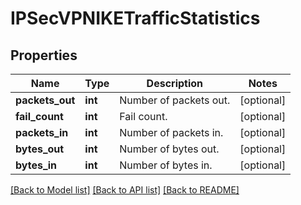 # IPSecVPNIKETrafficStatistics

## Properties
Name | Type | Description | Notes
------------ | ------------- | ------------- | -------------
**packets_out** | **int** | Number of packets out. | [optional] 
**fail_count** | **int** | Fail count. | [optional] 
**packets_in** | **int** | Number of packets in. | [optional] 
**bytes_out** | **int** | Number of bytes out. | [optional] 
**bytes_in** | **int** | Number of bytes in. | [optional] 

[[Back to Model list]](../README.md#documentation-for-models) [[Back to API list]](../README.md#documentation-for-api-endpoints) [[Back to README]](../README.md)

